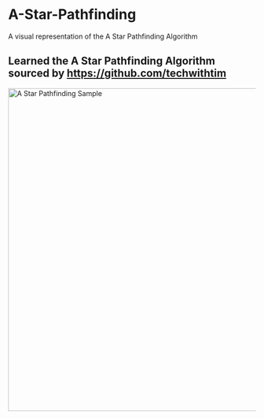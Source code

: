 # A-Star-Pathfinding
A visual representation of the A Star Pathfinding Algorithm

## Learned the A Star Pathfinding Algorithm sourced by https://github.com/techwithtim

<img width="656" alt="A Star Pathfinding Sample" src="https://user-images.githubusercontent.com/69592206/109435196-4e1f1c00-79e7-11eb-8c8f-c127c4a341a4.png">
